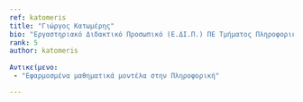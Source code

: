 ```yaml
---
ref: katomeris
title: "Γιώργος Κατωμέρης"
bio: "Εργαστηριακό Διδακτικό Προσωπικό (Ε.ΔΙ.Π.) ΠΕ Τμήματος Πληροφορικής"
rank: 5
author: katomeris
  
Αντικείμενο:
 - "Εφαρμοσμένα μαθηματικά μοντέλα στην Πληροφορική"

---
```


